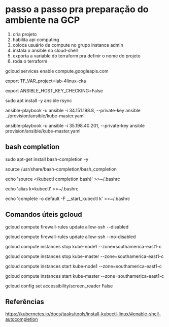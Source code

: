 # passo a passo pra preparação do ambiente na GCP

1. cria projeto
1. habilita api computing
1. coloca usuário de compute no grupo instance admin
1. instala o ansible no cloud-shell
1. exporta a variable do terraform pra definir o nome do projeto
1. roda o terraform

gcloud services enable compute.googleapis.com

export TF_VAR_project=lab-4linux-cka

export  ANSIBLE_HOST_KEY_CHECKING=False

sudo apt install -y ansible rsync

ansible-playbook -u ansible -i 34.151.198.8, --private-key ansible ../provision/ansible/kube-master.yaml 

ansible-playbook -u ansible -i 35.198.40.201, --private-key ansible provision/ansible/kube-master.yaml

## bash completion

sudo apt-get install bash-completion -y

source /usr/share/bash-completion/bash_completion

echo 'source <(kubectl completion bash)' >>~/.bashrc

echo 'alias k=kubectl' >>~/.bashrc

echo 'complete -o default -F __start_kubectl k' >>~/.bashrc

## Comandos úteis gcloud

gcloud compute firewall-rules update allow-ssh --disabled

gcloud compute firewall-rules update allow-ssh --no-disabled

gcloud compute instances stop kube-node1 --zone=southamerica-east1-c

gcloud compute instances stop kube-master --zone=southamerica-east1-c

gcloud compute instances start kube-node1 --zone=southamerica-east1-c

gcloud compute instances start kube-master --zone=southamerica-east1-c

gcloud config set accessibility/screen_reader False

## Referências

https://kubernetes.io/docs/tasks/tools/install-kubectl-linux/#enable-shell-autocompletion
